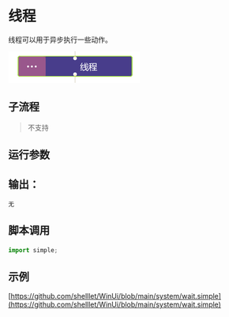 # 线程 
线程可以用于异步执行一些动作。

![action](./images/2022-12-24_110821.png ':size=90%')


## 子流程

> 不支持

## 运行参数


## 输出：

    无


## 脚本调用

```python
import simple;

```

## 示例

[https://github.com/shelllet/WinUi/blob/main/system/wait.simple](https://github.com/shelllet/WinUi/blob/main/system/wait.simple)

